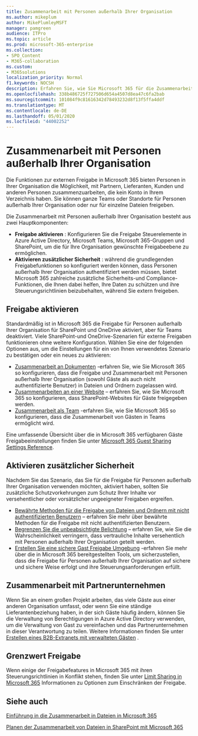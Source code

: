 ```yaml
---
title: Zusammenarbeit mit Personen außerhalb Ihrer Organisation
ms.author: mikeplum
author: MikePlumleyMSFT
manager: pamgreen
audience: ITPro
ms.topic: article
ms.prod: microsoft-365-enterprise
ms.collection:
- SPO_Content
- M365-collaboration
ms.custom:
- M365solutions
localization_priority: Normal
f1.keywords: NOCSH
description: Erfahren Sie, wie Sie Microsoft 365 für die Zusammenarbeit mit Personen außerhalb Ihrer Organisation konfigurieren.
ms.openlocfilehash: 338b486725f727506d654a4507d8ea47c6fa2bab
ms.sourcegitcommit: 101084f9c81616342d78493232d8f13f5ffa4ddf
ms.translationtype: MT
ms.contentlocale: de-DE
ms.lasthandoff: 05/01/2020
ms.locfileid: "44002252"
---
```

# <a name="collaborating-with-people-outside-your-organization"></a>Zusammenarbeit mit Personen außerhalb Ihrer Organisation

Die Funktionen zur externen Freigabe in Microsoft 365 bieten Personen in Ihrer Organisation die Möglichkeit, mit Partnern, Lieferanten, Kunden und anderen Personen zusammenzuarbeiten, die kein Konto in Ihrem Verzeichnis haben. Sie können ganze Teams oder Standorte für Personen außerhalb Ihrer Organisation oder nur für einzelne Dateien freigeben.

Die Zusammenarbeit mit Personen außerhalb Ihrer Organisation besteht aus zwei Hauptkomponenten:

- **Freigabe aktivieren** : Konfigurieren Sie die Freigabe Steuerelemente in Azure Active Directory, Microsoft Teams, Microsoft 365-Gruppen und SharePoint, um die für Ihre Organisation gewünschte Freigabeebene zu ermöglichen.
- **Aktivieren zusätzlicher Sicherheit** : während die grundlegenden Freigabefunktionen so konfiguriert werden können, dass Personen außerhalb Ihrer Organisation authentifiziert werden müssen, bietet Microsoft 365 zahlreiche zusätzliche Sicherheits-und Compliance-Funktionen, die Ihnen dabei helfen, Ihre Daten zu schützen und ihre Steuerungsrichtlinien beizubehalten, während Sie extern freigeben.

## <a name="enable-sharing"></a>Freigabe aktivieren

Standardmäßig ist in Microsoft 365 die Freigabe für Personen außerhalb Ihrer Organisation für SharePoint und OneDrive aktiviert, aber für Teams deaktiviert. Viele SharePoint-und OneDrive-Szenarien für externe Freigaben funktionieren ohne weitere Konfiguration. Wählen Sie eine der folgenden Optionen aus, um die Einstellungen für ein von Ihnen verwendetes Szenario zu bestätigen oder ein neues zu aktivieren:

- [Zusammenarbeit an Dokumenten](collaborate-on-documents.md) -erfahren Sie, wie Sie Microsoft 365 so konfigurieren, dass die Freigabe und Zusammenarbeit mit Personen außerhalb Ihrer Organisation (sowohl Gäste als auch nicht authentifizierte Benutzer) in Dateien und Ordnern zugelassen wird.
- [Zusammenarbeiten an einer Website](collaborate-in-site.md) – erfahren Sie, wie Sie Microsoft 365 so konfigurieren, dass SharePoint-Websites für Gäste freigegeben werden.
- [Zusammenarbeit als Team](collaborate-as-team.md) -erfahren Sie, wie Sie Microsoft 365 so konfigurieren, dass die Zusammenarbeit von Gästen in Teams ermöglicht wird.

Eine umfassende Übersicht über die in Microsoft 365 verfügbaren Gäste Freigabeeinstellungen finden Sie unter [Microsoft 365 Guest Sharing Settings Reference](microsoft-365-guest-settings.md).

## <a name="enable-additional-security"></a>Aktivieren zusätzlicher Sicherheit

Nachdem Sie das Szenario, das Sie für die Freigabe für Personen außerhalb Ihrer Organisation verwenden möchten, aktiviert haben, sollten Sie zusätzliche Schutzvorkehrungen zum Schutz Ihrer Inhalte vor versehentlicher oder vorsätzlicher ungeeigneter Freigaben ergreifen.

- [Bewährte Methoden für die Freigabe von Dateien und Ordnern mit nicht authentifizierten Benutzern](best-practices-anonymous-sharing.md) – erfahren Sie mehr über bewährte Methoden für die Freigabe mit nicht authentifizierten Benutzern.
- [Begrenzen Sie die unbeabsichtigte Belichtung](share-limit-accidental-exposure.md) – erfahren Sie, wie Sie die Wahrscheinlichkeit verringern, dass vertrauliche Inhalte versehentlich mit Personen außerhalb Ihrer Organisation geteilt werden.
- [Erstellen Sie eine sichere Gast Freigabe Umgebung](create-secure-guest-sharing-environment.md) -erfahren Sie mehr über die in Microsoft 365 bereitgestellten Tools, um sicherzustellen, dass die Freigabe für Personen außerhalb Ihrer Organisation auf sichere und sichere Weise erfolgt und ihre Steuerungsanforderungen erfüllt.

## <a name="collaborate-with-partner-companies"></a>Zusammenarbeit mit Partnerunternehmen

Wenn Sie an einem großen Projekt arbeiten, das viele Gäste aus einer anderen Organisation umfasst, oder wenn Sie eine ständige Lieferantenbeziehung haben, in der sich Gäste häufig ändern, können Sie die Verwaltung von Berechtigungen in Azure Active Directory verwenden, um die Verwaltung von Gast zu vereinfachen und das Partnerunternehmen in dieser Verantwortung zu teilen. Weitere Informationen finden Sie unter [Erstellen eines B2B-Extranets mit verwalteten Gästen](b2b-extranet.md) .

## <a name="limit-sharing"></a>Grenzwert Freigabe

Wenn einige der Freigabefeatures in Microsoft 365 mit ihren Steuerungsrichtlinien in Konflikt stehen, finden Sie unter [Limit Sharing in Microsoft 365](microsoft-365-limit-sharing.md) Informationen zu Optionen zum Einschränken der Freigabe.

## <a name="see-also"></a>Siehe auch

[Einführung in die Zusammenarbeit in Dateien in Microsoft 365](https://docs.microsoft.com/sharepoint/intro-to-file-collaboration)

[Planen der Zusammenarbeit von Dateien in SharePoint mit Microsoft 365](https://docs.microsoft.com/sharepoint/deploy-file-collaboration)
